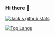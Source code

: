 ### Hi there 👋

[![Jack's github stats](https://github-readme-stats.vercel.app/api?username=jackdelahunt&count_private=true&show_icons=true&theme=radical)](https://github.com/jackdelahunt/github-readme-stats)

[![Top Langs](https://github-readme-stats.vercel.app/api/top-langs/?username=jackdelahunt)](https://github.com/jackdelahunt/github-readme-stats)

